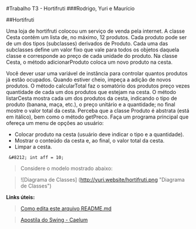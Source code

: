#Trabalho T3 - Hortifruti
###Rodrigo, Yuri e Maurício

##Hortifruti

Uma loja de hortifruti colocou um serviço de venda pela internet.
A classe Cesta contém um lista de, no máximo, 12 produtos.
Cada produto pode ser de um dos tipos (subclasses) derivados de Produto.
Cada uma das subclasses define um valor fixo que vale para todos os objetos daquela classe e corresponde ao preço de cada unidade do produto.
Na classe Cesta, o método adicionarProduto coloca um novo produto na cesta.

Você dever usar uma variável de instância para controlar quantos produtos já estão ocupados.
Quando estiver cheio, impeça a adição de novos produtos.
O método calcularTotal faz o somatório dos produtos preço vezes quantidade de cada um dos produtos que estejam na cesta.
O método listarCesta mostra cada um dos produtos da cesta, indicando o tipo de produto (banana, maça, etc.), o preço unitário e a quantidade; no final mostre o valor total da cesta.
Perceba que a classe Produto é abstrata (está em itálico), bem como o método getPreco.
Faça um programa principal que ofereça um menu de opções ao usuário:

* Colocar produto na cesta (usuário deve indicar o tipo e a quantidade).
* Mostrar o conteúdo da cesta e, ao final, o valor total da cesta.
* Limpar a cesta.
 
` &#8212; int aff = 10;`
      
> Considere o modelo mostrado abaixo:

> ![Diagrama de Classes] (http://yuri.website/hortifruti.png "Diagrama de Classes")

**Links úteis:**

> [Como edita este arquivo README.md]( http://pichiliani.com.br/2015/09/como-fazer-um-bom-readme-para-o-seu-github/ "Como fazer um bom README para o seu git")

> [Apostila do Swing - Caelum]( http://www.caelum.com.br/apostila-java-testes-xml-design-patterns/ "Apostila Swing Caelum")
